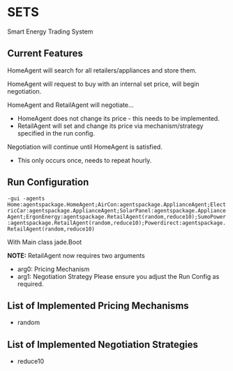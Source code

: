 # SETS
Smart Energy Trading System

## Current Features
HomeAgent will search for all retailers/appliances and store them.

HomeAgent will request to buy with an internal set price, will begin negotiation.

HomeAgent and RetailAgent will negotiate...
* HomeAgent does not change its price - this needs to be implemented.  
* RetailAgent will set and change its price via mechanism/strategy specified in the run config.

Negotiation will continue until HomeAgent is satisfied.
* This only occurs once, needs to repeat hourly.

## Run Configuration
`-gui -agents Home:agentspackage.HomeAgent;AirCon:agentspackage.ApplianceAgent;ElectricCar:agentspackage.ApplianceAgent;SolarPanel:agentspackage.ApplianceAgent;ErgonEnergy:agentspackage.RetailAgent(random,reduce10);SumoPower:agentspackage.RetailAgent(random,reduce10);Powerdirect:agentspackage.RetailAgent(random,reduce10)`

With Main class jade.Boot

**NOTE:** RetailAgent now requires two arguments
* arg0: Pricing Mechanism
* arg1: Negotiation Strategy
Please ensure you adjust the Run Config as required.

## List of Implemented Pricing Mechanisms
* random

## List of Implemented Negotiation Strategies
* reduce10


